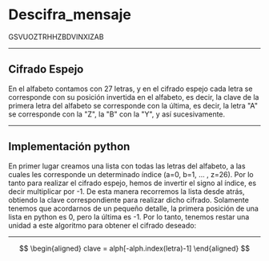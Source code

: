 # Descifra_mensaje

GSVUOZTRHHZBDVINXIZAB

---

## Cifrado Espejo

En el alfabeto contamos con 27 letras, y en el cifrado espejo cada letra se corresponde con su posición invertida en el alfabeto, es decir, la clave de la primera letra del alfabeto se corresponde con la última, es decir, la letra "A" se corresponde con la "Z", la "B" con la "Y", y así sucesivamente. 

---

## Implementación python

En primer lugar creamos una lista con todas las letras del alfabeto, a las cuales les corresponde un determinado índice (a=0, b=1, ... , z=26). Por lo tanto para realizar el cifrado espejo, hemos de invertir el signo al índice, es decir multiplicar por -1. De esta manera recorremos la lista desde atrás, obtiendo la clave correspondiente para realizar dicho cifrado. Solamente tenemos que acordarnos de un pequeño detalle, la primera posición de una lista en python es 0, pero la última es -1. Por lo tanto, tenemos restar una unidad a este algoritmo para obtener el cifrado deseado:

---

$$
\begin{aligned}
  clave = alph[-alph.index(letra)-1]
\end{aligned}
$$
